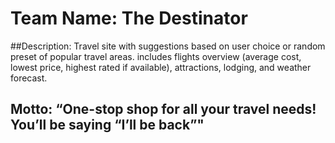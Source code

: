 # Team Name: The Destinator

##Description: Travel site with suggestions based on user choice or random preset of popular travel areas.  includes flights overview (average cost, lowest price, highest rated if available), attractions, lodging, and weather forecast.

## Motto: “One-stop shop for all your travel needs! You’ll be saying “I’ll be back”"